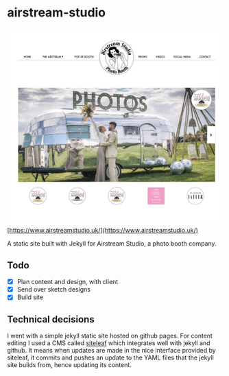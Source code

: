 # airstream-studio
![screenshot](./airstreamstudio_crop.jpg)

[https://www.airstreamstudio.uk/](https://www.airstreamstudio.uk/)

A static site built with Jekyll for Airstream Studio, a photo booth company.

## Todo
- [x] Plan content and design, with client
- [x] Send over sketch designs
- [x] Build site

## Technical decisions
I went with a simple jekyll static site hosted on github pages. For content editing I used a CMS called [siteleaf](https://www.siteleaf.com/) which integrates well with jekyll and github. It means when updates are made in the nice interface provided by siteleaf, it commits and pushes an update to the YAML files that the jekyll site builds from, hence updating its content.
